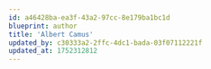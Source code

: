```yaml
---
id: a46428ba-ea3f-43a2-97cc-8e179ba1bc1d
blueprint: author
title: 'Albert Camus'
updated_by: c30333a2-2ffc-4dc1-bada-03f07112221f
updated_at: 1752312812
---
```


